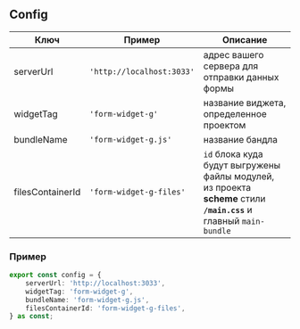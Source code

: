 ## Config

| Ключ             | Пример                     | Описание                                                                                                           |
|------------------|----------------------------|--------------------------------------------------------------------------------------------------------------------|
| serverUrl        | `'http://localhost:3033'`  | адрес вашего сервера для отправки данных формы                                                                     |
| widgetTag        | `'form-widget-g'`          | название виджета, определенное проектом                                                                            |
| bundleName       | `'form-widget-g.js'`       | название бандла                                                                                                    |
| filesContainerId | `'form-widget-g-files'`    | `id` блока куда будут выгружены файлы модулей, из проекта **scheme** стили **`/main.css`** и главный `main-bundle` |

### Пример

```ts
export const config = {
	serverUrl: 'http://localhost:3033',
	widgetTag: 'form-widget-g',
	bundleName: 'form-widget-g.js',
	filesContainerId: 'form-widget-g-files',
} as const;
```